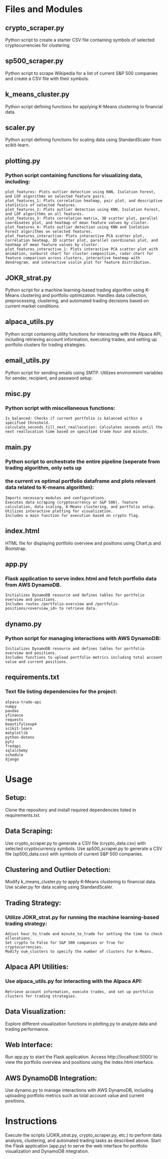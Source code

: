 # Files and Modules
## crypto_scraper.py
  Python script to create a starter CSV file containing symbols of selected cryptocurrencies for clustering.
## sp500_scraper.py
  Python script to scrape Wikipedia for a list of current S&P 500 companies and create a CSV file with their symbols.
## k_means_cluster.py
  Python script defining functions for applying K-Means clustering to financial data.
## scaler.py
  Python script defining functions for scaling data using StandardScaler from scikit-learn.
## plotting.py
  ### Python script containing functions for visualizing data, including:
    plot_features: Plots outlier detection using KNN, Isolation Forest, and LOF algorithms on selected feature pairs.
    plot_features_1: Plots correlation heatmap, pair plot, and descriptive statistics of selected features.
    plot_features_2: Plots outlier detection using KNN, Isolation Forest, and LOF algorithms on all features.
    plot_features_3: Plots correlation matrix, 3D scatter plot, parallel coordinates plot, and heatmap of mean feature values by cluster.
    plot_features_4: Plots outlier detection using KNN and Isolation Forest algorithms on selected features.
    plot_features_interactive: Plots interactive PCA scatter plot, correlation heatmap, 3D scatter plot, parallel coordinates plot, and heatmap of mean feature values by cluster.
    plot_features_interactive_1: Plots interactive PCA scatter plot with animation, sunburst chart for cluster composition, radar chart for feature comparison across clusters, interactive heatmap with dendrogram, and interactive violin plot for feature distribution.
## JOKR_strat.py
  Python script for a machine learning-based trading algorithm using K-Means clustering and portfolio optimization. Handles data collection, preprocessing, clustering, and automated trading decisions based on current market conditions.
## alpaca_utils.py
  Python script containing utility functions for interacting with the Alpaca API, including retrieving account information, executing trades, and setting up portfolio clusters for trading strategies.
## email_utils.py
  Python script for sending emails using SMTP. Utilizes environment variables for sender, recipient, and password setup.
## misc.py
  ### Python script with miscellaneous functions:
    Is_balanced: Checks if current portfolio is balanced within a specified threshold.
    calculate_seconds_till_next_reallocation: Calculates seconds until the next reallocation time based on specified trade hour and minute.
## main.py
  ### Python script to orchestrate the entire pipeline (seperate from trading algorithm, only sets up
  ### the current vs optimal portfolio dataframe and plots relevant data related to K-means algorithm):
    Imports necessary modules and configurations.
    Executes data scraping (cryptocurrency or S&P 500), feature calculation, data scaling, K-Means clustering, and portfolio setup.
    Utilizes interactive plotting for visualization.
    Includes a main function for execution based on crypto flag.
## index.html
HTML file for displaying portfolio overview and positions using Chart.js and Bootstrap.
## app.py
  ### Flask application to serve index.html and fetch portfolio data from AWS DynamoDB.
    Initializes DynamoDB resource and defines tables for portfolio overview and positions.
    Includes routes /portfolio-overview and /portfolio-positions/<overview_id> to retrieve data.
## dynamo.py
  ### Python script for managing interactions with AWS DynamoDB:
    Initializes DynamoDB resource and defines tables for portfolio overview and positions.
    Includes functions to upload portfolio metrics including total account value and current positions.
## requirements.txt
### Text file listing dependencies for the project:
  ```
  alpaca-trade-api
  numpy
  pandas
  yfinance
  requests
  beautifulsoup4
  scikit-learn
  matplotlib
  python-dotenv
  pytz
  fredapi
  sqlalchemy
  schedule
  django
  ```
# Usage
## Setup:
  Clone the repository and install required dependencies listed in requirements.txt.
## Data Scraping:
  Use crypto_scraper.py to generate a CSV file (crypto_data.csv) with selected cryptocurrency symbols.
  Use sp500_scraper.py to generate a CSV file (sp500_data.csv) with symbols of current S&P 500 companies.
## Clustering and Outlier Detection:
  Modify k_means_cluster.py to apply K-Means clustering to financial data.
  Use scaler.py for data scaling using StandardScaler.
## Trading Strategy:
  ### Utilize JOKR_strat.py for running the machine learning-based trading strategy:
    Adjust hour_to_trade and minute_to_trade for setting the time to check allocations.
    Set crypto to False for S&P 500 companies or True for cryptocurrencies.
    Modify num_clusters to specify the number of clusters for K-Means.
## Alpaca API Utilities:
  ### Use alpaca_utils.py for interacting with the Alpaca API:
    Retrieve account information, execute trades, and set up portfolio clusters for trading strategies.
## Data Visualization:
  Explore different visualization functions in plotting.py to analyze data and trading performance.
## Web Interface:
  Run app.py to start the Flask application.
  Access http://localhost:5000/ to view the portfolio overview and positions using the index.html interface.
## AWS DynamoDB Integration:
  Use dynamo.py to manage interactions with AWS DynamoDB, including uploading portfolio metrics such as total account value and current positions.
# Instructions
  Execute the scripts (JOKR_strat.py, crypto_scraper.py, etc.) to perform data analysis, clustering, and automated trading tasks as described above.
  Start the Flask application (app.py) to serve the web interface for portfolio visualization and DynamoDB integration.
